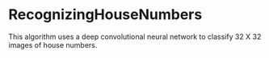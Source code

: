# RecognizingHouseNumbers
This algorithm uses a deep convolutional neural network to classify 32 X 32 images of house numbers. 
